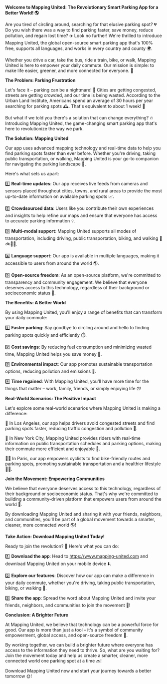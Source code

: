 **Welcome to Mapping United: The Revolutionary Smart Parking App for a Better World! 🌎**

Are you tired of circling around, searching for that elusive parking spot? 💔 Do you wish there was a way to find parking faster, save money, reduce pollution, and regain lost time? ✈️ Look no further! We're thrilled to introduce Mapping United, the global open-source smart parking app that's 100% free, supports all languages, and works in every country and county 🌍.

Whether you drive a car, take the bus, ride a train, bike, or walk, Mapping United is here to empower your daily commute. Our mission is simple: to make life easier, greener, and more connected for everyone. 💚

**The Problem: Parking Frustration**

Let's face it – parking can be a nightmare! 🤯 Cities are getting congested, streets are getting crowded, and our time is being wasted. According to the Urban Land Institute, Americans spend an average of 30 hours per year searching for parking spots 🕰️. That's equivalent to about 1 week! 🤯

But what if we told you there's a solution that can change everything? 🔥 Introducing Mapping United, the game-changing smart parking app that's here to revolutionize the way we park.

**The Solution: Mapping United**

Our app uses advanced mapping technology and real-time data to help you find parking spots faster than ever before. Whether you're driving, taking public transportation, or walking, Mapping United is your go-to companion for navigating the parking landscape 📍.

Here's what sets us apart:

1️⃣ **Real-time updates**: Our app receives live feeds from cameras and sensors placed throughout cities, towns, and rural areas to provide the most up-to-date information on available parking spots 📈.

2️⃣ **Crowdsourced data**: Users like you contribute their own experiences and insights to help refine our maps and ensure that everyone has access to accurate parking information 💡.

3️⃣ **Multi-modal support**: Mapping United supports all modes of transportation, including driving, public transportation, biking, and walking 🚌🚲🏃‍♀️.

4️⃣ **Language support**: Our app is available in multiple languages, making it accessible to users from around the world 🌎.

5️⃣ **Open-source freedom**: As an open-source platform, we're committed to transparency and community engagement. We believe that everyone deserves access to this technology, regardless of their background or socioeconomic status 🤝.

**The Benefits: A Better World**

By using Mapping United, you'll enjoy a range of benefits that can transform your daily commute:

1️⃣ **Faster parking**: Say goodbye to circling around and hello to finding parking spots quickly and efficiently ⏱️.

2️⃣ **Cost savings**: By reducing fuel consumption and minimizing wasted time, Mapping United helps you save money 💸.

3️⃣ **Environmental impact**: Our app promotes sustainable transportation options, reducing pollution and emissions 🌟.

4️⃣ **Time regained**: With Mapping United, you'll have more time for the things that matter – work, family, friends, or simply enjoying life ⏰!

**Real-World Scenarios: The Positive Impact**

Let's explore some real-world scenarios where Mapping United is making a difference:

🌆 In Los Angeles, our app helps drivers avoid congested streets and find parking spots faster, reducing traffic congestion and pollution 🚀.

🚌 In New York City, Mapping United provides riders with real-time information on public transportation schedules and parking options, making their commute more efficient and enjoyable 🗽️.

🏃‍♀️ In Paris, our app empowers cyclists to find bike-friendly routes and parking spots, promoting sustainable transportation and a healthier lifestyle 🚴‍♂️.

**Join the Movement: Empowering Communities**

We believe that everyone deserves access to this technology, regardless of their background or socioeconomic status. That's why we're committed to building a community-driven platform that empowers users from around the world 💪.

By downloading Mapping United and sharing it with your friends, neighbors, and communities, you'll be part of a global movement towards a smarter, cleaner, more connected world 🌎!

**Take Action: Download Mapping United Today!**

Ready to join the revolution? 🚀 Here's what you can do:

1️⃣ **Download the app**: Head to https://www.mapping-united.com and download Mapping United on your mobile device ⬇️.

2️⃣ **Explore our features**: Discover how our app can make a difference in your daily commute, whether you're driving, taking public transportation, biking, or walking 🌟.

3️⃣ **Share the app**: Spread the word about Mapping United and invite your friends, neighbors, and communities to join the movement 💬!

**Conclusion: A Brighter Future**

At Mapping United, we believe that technology can be a powerful force for good. Our app is more than just a tool – it's a symbol of community empowerment, global access, and open-source freedom 🌟.

By working together, we can build a brighter future where everyone has access to the information they need to thrive. So, what are you waiting for? Join the movement today and help us create a smarter, cleaner, more connected world one parking spot at a time 🔜!

Download Mapping United now and start your journey towards a better tomorrow 🌞!